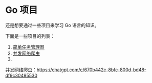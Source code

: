 # Go 项目

还是想要通过一些项目来学习 Go 语言的知识。

下面是一些项目的列表：

1. [简单任务管理器](./projects/简单任务管理器.md)
2. [并发网络爬虫](./projects/并发网络爬虫.md)
3. 





并发网络爬虫：https://chatgpt.com/c/670b442c-8bfc-800d-bd48-df9c30495530